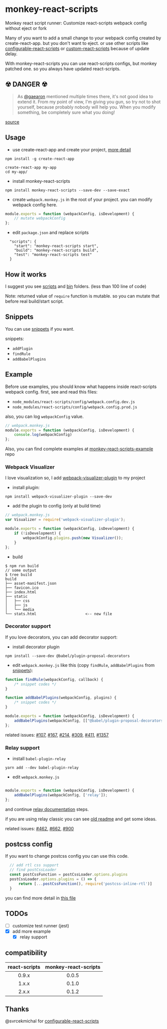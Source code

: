 # monkey-react-scripts
Monkey react script runner: Customize react-scripts webpack config without eject or fork

Many of you want to add a small change to your webpack config created by create-react-app. but you don't want to eject. or
use other scripts like [configurable-react-scripts][configurable-react-scripts] or 
[custom-react-scripts][custom-react-scripts] because of update delay.
 
With monkey-react-scripts you can use react-scripts configs, but monkey patched one. so you always have updated
react-scripts.

## ☢ DANGER ☢

> As [@gaearon](https://github.com/gaearon) mentioned multiple times there, it's not good idea to extend it. From my 
point of view, I'm giving you gun, so try not to shot yourself, because probably nobody will help you. When you modify 
something, be completely sure what you doing!

[source][configurable-react-scripts]
## Usage
- use create-react-app and create your project, [more detail][create-react-app]
```
npm install -g create-react-app

create-react-app my-app
cd my-app/
```

- install monkey-react-scripts

```
npm install monkey-react-scripts --save-dev --save-exact
```

- create `webpack.monkey.js` in the root of your project. you can modify webpack config here.
```js
module.exports = function (webpackConfig, isDevelopment) {
    // mutate webpackConfig
};
```

- edit `package.json` and replace scripts
```
  "scripts": {
    "start": "monkey-react-scripts start",
    "build": "monkey-react-scripts build",
    "test": "monkey-react-scripts test"
  }
```

## How it works
I suggest you see [scripts](scripts) and [bin](bin) folders. (less than 100 line of code)

Note: returned value of `require` function is mutable. so you can mutate that before real build/start script.

## Snippets
You can use [snippets](snippets/cra-2.x.x.md) if you want.

snippets:
- `addPlugin`
- `findRule`
- `addBabelPlugins`

## Example
Before use examples, you should know what happens inside react-scripts webpack config.
first, see and read this files: 

- `node_modules/react-scripts/config/webpack.config.dev.js`
- `node_modules/react-scripts/config/webpack.config.prod.js`

also, you can log `webpackConfig` value.

```js
// webpack.monkey.js
module.exports = function (webpackConfig, isDevelopment) {
    console.log(webpackConfig)
};
```

Also, you can find complete examples at [monkey-react-scripts-example] repo

### Webpack Visualizer
I love visualization so, I add [webpack-visualizer-plugin][webpack-visualizer] to my project
- install plugin:
```
npm install webpack-visualizer-plugin --save-dev
```
- add the plugin to config (only at build time)
```js
// webpack.monkey.js
var Visualizer = require('webpack-visualizer-plugin');

module.exports = function (webpackConfig, isDevelopment) {
    if (!isDevelopment) {
        webpackConfig.plugins.push(new Visualizer());
    }
};
```
- build
```
$ npm run build
// some output
$ tree build
build
├── asset-manifest.json
├── favicon.ico
├── index.html
├── static
│   ├── css
│   ├── js
│   └── media
└── stats.html                      <-- new file
```
### Decorator support
If you love decorators, you can add decorator support:
- install decorator plugin
```
npm install --save-dev @babel/plugin-proposal-decorators
```
- edit `webpack.monkey.js` like this (copy `findRule`, `addBabelPlugins` from [snippets](snippets/cra-2.x.x.md)):
```js
function findRule(webpackConfig, callback) {
    /* snippet codes */
}

function addBabelPlugins(webpackConfig, plugins) {
    /* snippet codes */
}

module.exports = function (webpackConfig, isDevelopment) {
    addBabelPlugins(webpackConfig, [["@babel/plugin-proposal-decorators", {legacy: true}]]);
};
```
related issues: [#107][107], [#167][167], [#214][214], [#309][309], [#411][411], [#1357][1357]

### Relay support
- install `babel-plugin-relay`
```
yarn add --dev babel-plugin-relay
```

- edit `webpack.monkey.js`
```js

module.exports = function (webpackConfig, isDevelopment) {
    addBabelPlugins(webpackConfig, ['relay']);
};
```
and continue [relay documentation][relay-setup] steps.

if you are using relay classic you can see [old readme][old-relay-support] and get some ideas.

related issues: [#462][462], [#662][662], [#900][900]
 
## postcss config
If you want to change postcss config you can use this code. 
```js
  // add rtl css support
  // find postCssLoader
  const postCssFunction = postCssLoader.options.plugins
  postCssLoader.options.plugins = () => {
      return [...postCssFunction(), require('postcss-inline-rtl')]
  }
```
you can find more detail in [this file][css-patch]
## TODOs

- [ ] customize test runner (jest)
- [x] add more example
  - [x] relay support

## compatibility

| react-scripts | monkey-react-scripts |
|:-------------:|:--------------------:|
|     0.9.x     |         0.0.5        |
|     1.x.x     |         0.1.0        |
|     2.x.x     |         0.1.2        |


## Thanks
@svrcekmichal for [configurable-react-scripts][configurable-react-scripts]

[create-react-app]: https://github.com/facebookincubator/create-react-app#tldr
[webpack-visualizer]: https://github.com/chrisbateman/webpack-visualizer
[configurable-react-scripts]: https://github.com/svrcekmichal/configurable-react-scripts
[custom-react-scripts]: https://github.com/kitze/custom-react-scripts
[relay-setup]: https://facebook.github.io/relay/docs/en/installation-and-setup.html
[monkey-react-scripts-example]: https://github.com/monkey-patches/monkey-react-scripts-example
[old-relay-support]: https://github.com/monkey-patches/monkey-react-scripts/blob/b7380bbb873d637cdd6cf911de9f696b90b608fe/README.md#relay-support
[css-patch]: https://github.com/monkey-patches/monkey-react-scripts-example/blob/d759030325ca2d638b1ea0dd44e51655b88d5022/webpack-helpers/cssPatch.js

[107]: https://github.com/facebookincubator/create-react-app/issues/107
[167]: https://github.com/facebookincubator/create-react-app/issues/167
[214]: https://github.com/facebookincubator/create-react-app/issues/214
[309]: https://github.com/facebookincubator/create-react-app/issues/309
[411]: https://github.com/facebookincubator/create-react-app/issues/411
[1357]: https://github.com/facebookincubator/create-react-app/issues/1357

[462]: https://github.com/facebookincubator/create-react-app/issues/462
[662]: https://github.com/facebookincubator/create-react-app/pull/662
[900]: https://github.com/facebookincubator/create-react-app/issues/900
